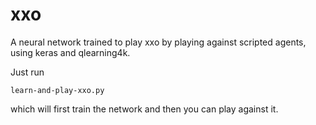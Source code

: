 # xxo

A neural network trained to play xxo by playing against scripted agents, using keras and qlearning4k.

Just run 
    
    learn-and-play-xxo.py
 
which will first train the network and then you can play against it.
